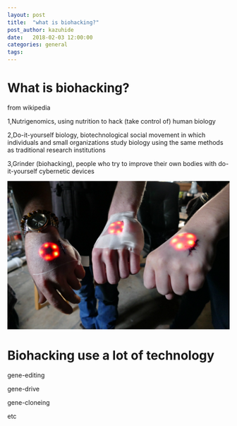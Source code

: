 ```yaml
---
layout: post
title:  "what is biohacking?"
post_author: kazuhide
date:   2018-02-03 12:00:00
categories: general
tags: 
---
```





# What is biohacking?

from wikipedia

1,Nutrigenomics, using nutrition to hack (take control of) human biology

2,Do-it-yourself biology, biotechnological social movement in which individuals and small organizations study biology using the same methods as traditional research institutions

3,Grinder (biohacking), people who try to improve their own bodies with do-it-yourself cybernetic devices

![bio](../participants/kazuhide/body-mods.jpg)

# Biohacking use a lot of technology

gene-editing

gene-drive

gene-cloneing

etc
